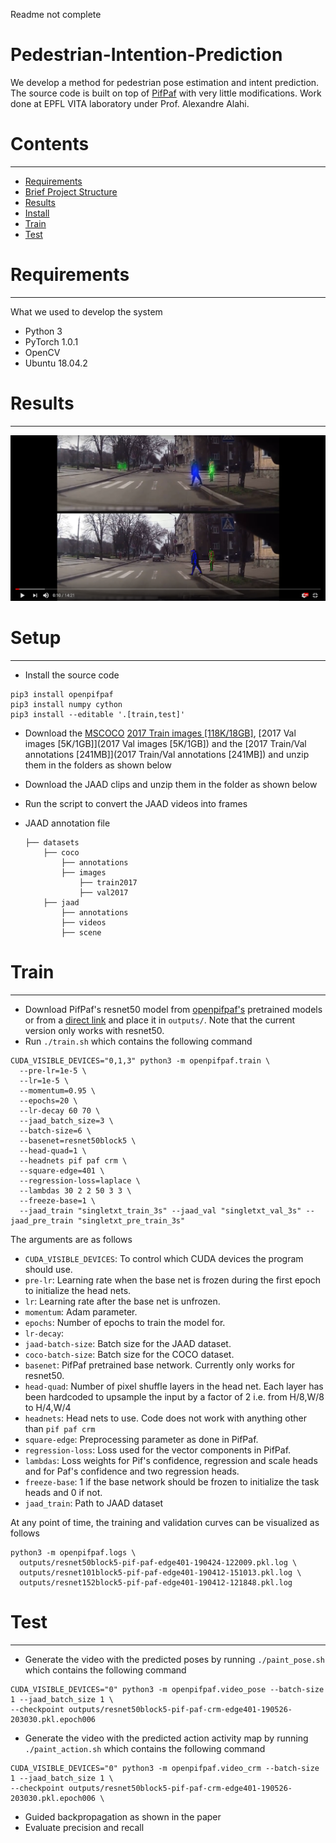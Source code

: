 Readme not complete

# Pedestrian-Intention-Prediction

We develop a method for pedestrian pose estimation and intent prediction. The source code is built on top of [PifPaf](https://github.com/vita-epfl/openpifpaf/blob/master/README.md) with very little modifications. Work done at EPFL VITA laboratory under Prof. Alexandre Alahi.

# Contents
------------
  * [Requirements](#requirements)
  * [Brief Project Structure](#brief-project-structure)
  * [Results](#results)
  * [Install](#install)
  * [Train](#train)
  * [Test](#test)

# Requirements
------------
What we used to develop the system

  * Python 3
  * PyTorch 1.0.1
  * OpenCV
  * Ubuntu 18.04.2
  
# Results
------------
 
[![Vid](/others/Video.png)](https://www.youtube.com/watch?v=KTmi0D-UTTQ)

# Setup
------------

* Install the source code
```
pip3 install openpifpaf
pip3 install numpy cython
pip3 install --editable '.[train,test]'
```
* Download the [MSCOCO](http://cocodataset.org/#download) [2017 Train images [118K/18GB]](http://images.cocodataset.org/zips/train2017.zip), [2017 Val images [5K/1GB]](2017 Val images [5K/1GB]) and the [2017 Train/Val annotations [241MB]](2017 Train/Val annotations [241MB]) and unzip them in the folders as shown below
* Download the JAAD clips and unzip them in the folder as shown below
* Run the script to convert the JAAD videos into frames 
* JAAD annotation file

      ├── datasets  
          ├── coco
              ├── annotations 
              ├── images   
                  ├── train2017
                  ├── val2017
          ├── jaad  
              ├── annotations 
              ├── videos 
              ├── scene 

# Train
------------
 
* Download PifPaf's resnet50 model from [openpifpaf's](https://github.com/vita-epfl/openpifpaf) pretrained models or from a [direct link](https://drive.google.com/file/d/1lJCdGLYqWGNDHxFkg1esGZRZ2SzRRbrR/view?usp=sharing) and place it in `outputs/`. Note that the current version only works with resnet50.
* Run `./train.sh` which contains the following command
```
CUDA_VISIBLE_DEVICES="0,1,3" python3 -m openpifpaf.train \
  --pre-lr=1e-5 \
  --lr=1e-5 \
  --momentum=0.95 \
  --epochs=20 \
  --lr-decay 60 70 \
  --jaad_batch_size=3 \
  --batch-size=6 \
  --basenet=resnet50block5 \
  --head-quad=1 \
  --headnets pif paf crm \
  --square-edge=401 \
  --regression-loss=laplace \
  --lambdas 30 2 2 50 3 3 \
  --freeze-base=1 \
  --jaad_train "singletxt_train_3s" --jaad_val "singletxt_val_3s" --jaad_pre_train "singletxt_pre_train_3s"
```

The arguments are as follows
* `CUDA_VISIBLE_DEVICES`: To control which CUDA devices the program should use.
* `pre-lr`: Learning rate when the base net is frozen during the first epoch to initialize the head nets.
* `lr`: Learning rate after the base net is unfrozen.
* `momentum`: Adam parameter.
* `epochs`: Number of epochs to train the model for.
* `lr-decay`: 
* `jaad-batch-size`: Batch size for the JAAD dataset.
* `coco-batch-size`: Batch size for the COCO dataset.
* `basenet`: PifPaf pretrained base network. Currently only works for resnet50.
* `head-quad`: Number of pixel shuffle layers in the head net. Each layer has been hardcoded to upsample the input by a factor of 2 i.e. from H/8,W/8 to H/4,W/4
* `headnets`: Head nets to use. Code does not work with anything other than `pif paf crm`
* `square-edge`: Preprocessing parameter as done in PifPaf.
* `regression-loss`: Loss used for the vector components in PifPaf.
* `lambdas`: Loss weights for Pif's confidence, regression and scale heads and for Paf's confidence and two regression heads.
* `freeze-base`: 1 if the base network should be frozen to initialize the task heads and 0 if not.
* `jaad_train`: Path to JAAD dataset

At any point of time, the training and validation curves can be visualized as follows
```
python3 -m openpifpaf.logs \
  outputs/resnet50block5-pif-paf-edge401-190424-122009.pkl.log \
  outputs/resnet101block5-pif-paf-edge401-190412-151013.pkl.log \
  outputs/resnet152block5-pif-paf-edge401-190412-121848.pkl.log
```

# Test
------------

* Generate the video with the predicted poses by running `./paint_pose.sh` which contains the following command
```
CUDA_VISIBLE_DEVICES="0" python3 -m openpifpaf.video_pose --batch-size 1 --jaad_batch_size 1 \
--checkpoint outputs/resnet50block5-pif-paf-crm-edge401-190526-203030.pkl.epoch006
```

* Generate the video with the predicted action activity map by running `./paint_action.sh` which contains the following command
```
CUDA_VISIBLE_DEVICES="0" python3 -m openpifpaf.video_crm --batch-size 1 --jaad_batch_size 1 \
--checkpoint outputs/resnet50block5-pif-paf-crm-edge401-190526-203030.pkl.epoch006 \
```

* Guided backpropagation as shown in the paper
* Evaluate precision and recall
